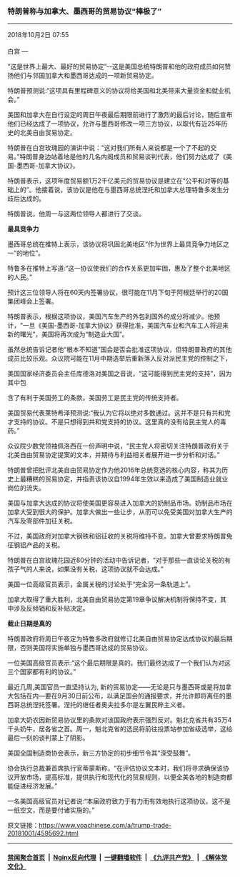 ### 特朗普称与加拿大、墨西哥的贸易协议“棒极了” 
------------------------

<div class="published">
 <span class="date" title="中国时间">
  <time datetime="2018-10-02T07:55:51+08:00">
   2018年10月2日 07:55
  </time>
 </span>
</div>
<br/>
<div class="wsw">
 <span class="dateline">
  白宫 —
 </span>
 <p>
  “这是世界上最大、最好的贸易协定”--这是美国总统特朗普和他的政府成员如何赞扬他们与邻国加拿大和墨西哥达成的一项新贸易协定。
 </p>
 <p>
  特朗普预测说:“这项具有里程碑意义的协议将给美国和北美带来大量资金和就业机会。”
 </p>
 <p>
  美国和加拿大在自行设定的周日午夜最后期限前进行了激烈的最后讨论，随后宣布他们已经达成了一项协议，允许与墨西哥修改一项三方协议，以取代有近25年历史的北美自由贸易协定。
 </p>
 <p>
  特朗普在白宫玫瑰园的演讲中说：“这对我们所有人来说都是一个了不起的交易。”特朗普身边站着地是他的几名内阁成员和贸易谈判代表，他们努力达成了《美国-墨西哥-加拿大协议》。
 </p>
 <p>
  特朗普表示，这项年度贸易额1万2千亿美元的贸易协议是建立在“公平和对等的基础上的”。他接着说，该协议是他在与墨西哥总统涅托和加拿大总理特鲁多发生分歧后达成的。
 </p>
 <p>
  特朗普说，他周一与这两位领导人都进行了交谈。
 </p>
 <p>
  <strong>
   最具竞争力
  </strong>
 </p>
 <p>
  墨西哥总统在推特上表示，该协议将巩固北美地区“作为世界上最具竞争力地区之一”的地位”。
 </p>
 <p>
  特鲁多在推特上写道:“这一协议使我们的合作关系更加牢固，惠及了整个北美地区的人民。”
 </p>
 <p>
  预计这三位领导人将在60天内签署协议，很可能在11月下旬于阿根廷举行的20国集团峰会上签署。
 </p>
 <p>
  特朗普表示，根据这项协议，美国汽车生产的外包到国外的成分将减少。他预计，“一旦《美国-墨西哥-加拿大协议》获得批准，美国汽车业和汽车工人将迎来新的曙光”，美国将再次成为“制造业大国”。
 </p>
 <p>
  虽然总统告诉记者他“根本不知道”国会是否会批准这项协议，但特朗普政府的其他成员比较乐观。众议院可能在11月中期选举后重新落入反对派民主党的控制之下，
 </p>
 <p>
  美国国家经济委员会主任库德洛对美国之音说，“这可能得到民主党的支持”，因为其中包
 </p>
 <p>
  含了有利于美国劳工的条款。美国劳工是民主党的传统支持者。
 </p>
 <p>
  美国贸易代表莱特希泽预测说:“我认为它将以绝对多数通过。这并不是只有共和党才支持的协议。不是只想得到共和党支持的协议。这里真的没有给民主党人的毒药。”
 </p>
 <p>
  众议院少数党领袖佩洛西在一份声明中说，“民主党人将密切关注特朗普政府关于北美自由贸易协定提案的文本，并期待与利益相关者展开进一步分析和对话。”
 </p>
 <p>
  特朗普曾把批评北美自由贸易协定作为他2016年总统竞选的核心内容，称其为历史上最糟糕的贸易协定，并指责该协议自1994年生效以来造成了美国制造业就业岗位的流失。
 </p>
 <p>
  美国与加拿大达成的协议将使美国更容易进入加拿大的奶制品市场。奶制品市场在加拿大受到很大的保护。加拿大做出一些让步，从而可以免受美国对加拿大生产的汽车及零部件加征关税。
 </p>
 <p>
  不过，美国政府对加拿大钢铁和铝征收的关税将维持不变。加拿大曾要求特朗普免征钢铝产品的关税。
 </p>
 <p>
  特朗普在白宫玫瑰花园近80分钟的活动中告诉记者，“对于那些一直谈论关税的有孩子气的人来说，如果没有关税，这项协议就不会达成。”
 </p>
 <p>
  美国一位高级官员表示，金属关税的讨论处于“完全另一条轨道上”。
 </p>
 <p>
  加拿大取得了重大胜利，北美自由贸易协定第19章争议解决机制将保持不变，其中涉及反倾销和反补贴决定。
 </p>
 <p>
  <strong>
   截止日期是真的
  </strong>
 </p>
 <p>
  特朗普政府将周日午夜定为特鲁多政府就修订北美自由贸易协定达成协议的最后期限，否则美国将实施单独与墨西哥达成的贸易协议。
 </p>
 <p>
  一位美国高级官员表示:“这个最后期限是真的。我们最终达成了一个我们认为对这三个国家都有利的协议。”
 </p>
 <p>
  最近几周,美国官员一直坚持认为, 新的贸易协定——无论是只与墨西哥或是将加拿大包括在内—要在9月30日前公布，以满足国会的通报要求，并允许即将离任的墨西哥总统涅托签署。涅托的继任者奥夫拉多尔是左翼民粹主义者。
 </p>
 <p>
  加拿大奶农因新贸易协议里的条款对该国政府表示强烈反对。魁北克省共有35万4千头奶牛，居各省之首。周一，魁北克省的选民将前往投票站参加省级选举，这给最后一刻的谈判蒙上了阴影。
 </p>
 <p>
  美国全国制造商协会表示，新三方协定的初步细节令其“深受鼓舞”。
 </p>
 <p>
  协会执行总裁兼首席执行官蒂蒙斯称，“在评估协议文本时，我们将寻求确保该协议开放市场，提高标准，提供执行和现代化的贸易规则，以便全美各地的制造商都能促进经济发展。”
 </p>
 <p>
  一名美国高级官员对记者说:“本届政府致力于有力而有效地执行这项协议。这不是一纸空文，而是要付诸实施的。”
 </p>
</div>

原文链接：https://www.voachinese.com/a/trump-trade-20181001/4595692.html


------------------------
#### [禁闻聚合首页](https://github.com/gfw-breaker/banned-news/blob/master/README.md) &nbsp;|&nbsp; [Nginx反向代理](https://github.com/gfw-breaker/open-proxy/blob/master/README.md) &nbsp;|&nbsp;  [一键翻墙软件](https://github.com/gfw-breaker/nogfw/blob/master/README.md) &nbsp;|&nbsp; [《九评共产党》](https://github.com/gfw-breaker/9ping.md/blob/master/README.md#九评之一评共产党是什么) &nbsp;|&nbsp; [《解体党文化》](https://github.com/gfw-breaker/jtdwh.md/blob/master/README.md#绪论)